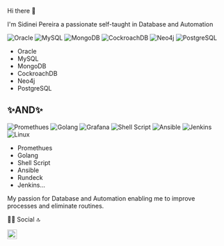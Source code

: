 Hi there 👋

I'm Sidinei Pereira a passionate self-taught in Database and Automation

![Oracle](https://img.shields.io/badge/Oracle-F80000?style=for-the-badge&logo=oracle&logoColor=black)
![MySQL](https://img.shields.io/badge/MySQL-00000F?style=for-the-badge&logo=mysql&logoColor=white)
![MongoDB](https://img.shields.io/badge/MongoDB-4EA94B?style=for-the-badge&logo=mongodb&logoColor=white)
![CockroachDB](https://img.shields.io/badge/Cockroach%20Labs-6933FF?style=for-the-badge&logo=Cockroach%20Labs&logoColor=white)
![Neo4j](https://img.shields.io/badge/Neo4j-018bff?style=for-the-badge&logo=neo4j&logoColor=white)
![PostgreSQL](https://img.shields.io/badge/PostgreSQL-316192?style=for-the-badge&logo=postgresql&logoColor=white)

- Oracle
- MySQL
- MongoDB
- CockroachDB
- Neo4j
- PostgreSQL

## ✨AND✨ 

![Promethues](https://img.shields.io/badge/Prometheus-000000?style=for-the-badge&logo=prometheus&labelColor=000000)
![Golang](https://img.shields.io/badge/Go-00ADD8?style=for-the-badge&logo=go&logoColor=white)
![Grafana](https://img.shields.io/badge/Grafana-F2F4F9?style=for-the-badge&logo=grafana&logoColor=orange&labelColor=F2F4F9)
![Shell Script](https://img.shields.io/badge/Shell_Script-121011?style=for-the-badge&logo=gnu-bash&logoColor=white)
![Ansible](https://img.shields.io/badge/Ansible-000000?style=for-the-badge&logo=ansible&logoColor=white)
![Jenkins](https://img.shields.io/badge/Jenkins-D24939?style=for-the-badge&logo=Jenkins&logoColor=white)
![Linux](https://img.shields.io/badge/Linux-FCC624?style=for-the-badge&logo=linux&logoColor=black)

- Promethues
- Golang
- Shell Script
- Ansible
- Rundeck
- Jenkins...

My passion for Database and Automation enabling me to improve processes and eliminate routines.

👨👩 Social 🔝

<a href="https://www.linkedin.com/in/sidinei-pereira-lopes-a69318142/" rel="nofollow">
  <img align="left" alt="Sidinei's LinkedIN" width="22px" src="https://raw.githubusercontent.com/peterthehan/peterthehan/master/assets/linkedin.svg" style="max-width:100%;">
</a>
